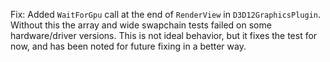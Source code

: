 Fix: Added `WaitForGpu` call at the end of `RenderView` in `D3D12GraphicsPlugin`. Without this the array and wide swapchain tests failed on some hardware/driver versions. This is not ideal behavior, but it fixes the test for now, and has been noted for future fixing in a better way.
